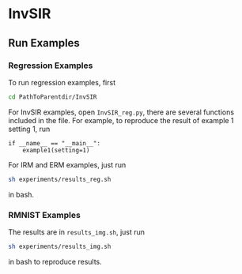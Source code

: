 # InvSIR

## Run Examples

### Regression Examples

To run regression examples, first 
```bash
cd PathToParentdir/InvSIR
```
For InvSIR examples, open ```InvSIR_reg.py```, there are several functions included in the file. For example, to reproduce the result of example 1 setting 1, run 
```python3
if __name__ == "__main__":
    example1(setting=1)
```
For IRM and ERM examples, just run 
```bash
sh experiments/results_reg.sh
```
in bash.
### RMNIST Examples
The results are in ```results_img.sh```, just run 
```bash
sh experiments/results_img.sh
```
in bash to reproduce results.